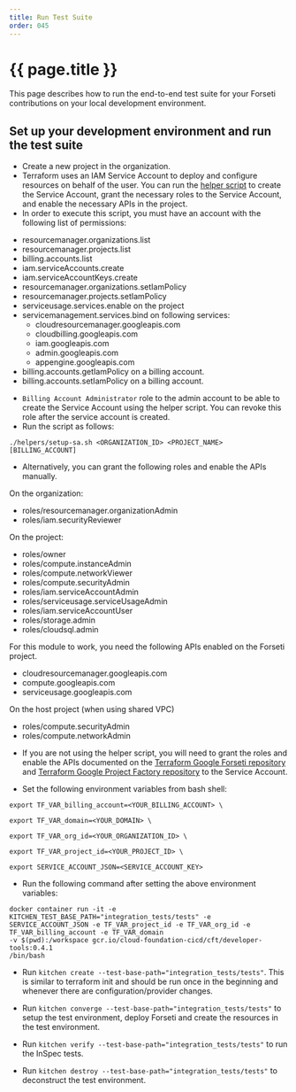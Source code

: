 ```yaml
---
title: Run Test Suite
order: 045
---
```


# {{ page.title }}

This page describes how to run the end-to-end test suite for your Forseti
contributions on your local development environment. 

## Set up your development environment and run the test suite

- Create a new project in the organization. 
- Terraform uses an IAM Service Account to deploy and configure resources on 
behalf of the user. You can run the [helper script](https://github.com/terraform-google-modules/terraform-google-project-factory/blob/master/helpers/setup-sa.sh) 
to create the Service Account, grant the necessary roles to the Service Account, 
and enable the necessary APIs in the project.
- In order to execute this script, you must have an account with the following 
list of permissions: 
* resourcemanager.organizations.list
* resourcemanager.projects.list
* billing.accounts.list
* iam.serviceAccounts.create
* iam.serviceAccountKeys.create
* resourcemanager.organizations.setIamPolicy
* resourcemanager.projects.setIamPolicy
* serviceusage.services.enable on the project
* servicemanagement.services.bind on following services:
  * cloudresourcemanager.googleapis.com
  * cloudbilling.googleapis.com
  * iam.googleapis.com
  * admin.googleapis.com
  * appengine.googleapis.com
* billing.accounts.getIamPolicy on a billing account.
* billing.accounts.setIamPolicy on a billing account.
- `Billing Account Administrator` role to the admin account to be able to
create the Service Account using the helper script. You can revoke this role
after the service account is created.
- Run the script as follows:

`./helpers/setup-sa.sh <ORGANIZATION_ID> <PROJECT_NAME> [BILLING_ACCOUNT]`

- Alternatively, you can grant the following roles and enable the APIs manually.

On the organization:

* roles/resourcemanager.organizationAdmin
* roles/iam.securityReviewer

On the project:

* roles/owner
* roles/compute.instanceAdmin
* roles/compute.networkViewer
* roles/compute.securityAdmin
* roles/iam.serviceAccountAdmin
* roles/serviceusage.serviceUsageAdmin
* roles/iam.serviceAccountUser
* roles/storage.admin
* roles/cloudsql.admin

For this module to work, you need the following APIs enabled on the Forseti project.

* cloudresourcemanager.googleapis.com
* compute.googleapis.com
* serviceusage.googleapis.com

On the host project (when using shared VPC)

* roles/compute.securityAdmin
* roles/compute.networkAdmin

- If you are not using the helper script, you will need to grant
the roles and enable the APIs documented on the [Terraform Google Forseti 
repository](https://github.com/forseti-security/terraform-google-forseti#service-account) 
and [Terraform Google Project Factory repository](https://github.com/terraform-google-modules/terraform-google-project-factory#permissions)
to the Service Account.

- Set the following environment variables from bash shell:
```
export TF_VAR_billing_account=<YOUR_BILLING_ACCOUNT> \

export TF_VAR_domain=<YOUR_DOMAIN> \

export TF_VAR_org_id=<YOUR_ORGANIZATION_ID> \

export TF_VAR_project_id=<YOUR_PROJECT_ID> \

export SERVICE_ACCOUNT_JSON=<SERVICE_ACCOUNT_KEY>
```
- Run the following command after setting the above environment variables:

```
docker container run -it -e KITCHEN_TEST_BASE_PATH="integration_tests/tests" -e 
SERVICE_ACCOUNT_JSON -e TF_VAR_project_id -e TF_VAR_org_id -e 
TF_VAR_billing_account -e TF_VAR_domain 
-v $(pwd):/workspace gcr.io/cloud-foundation-cicd/cft/developer-tools:0.4.1
/bin/bash
```

- Run `kitchen create --test-base-path="integration_tests/tests"`. This is similar 
to terraform init and should be run once in the beginning and whenever there 
are configuration/provider changes.

- Run `kitchen converge --test-base-path="integration_tests/tests"` to setup the 
test environment, deploy Forseti and create the resources in the test 
environment.

- Run `kitchen verify --test-base-path="integration_tests/tests"` to run the 
InSpec tests.

- Run `kitchen destroy --test-base-path="integration_tests/tests"` to deconstruct 
the test environment.
